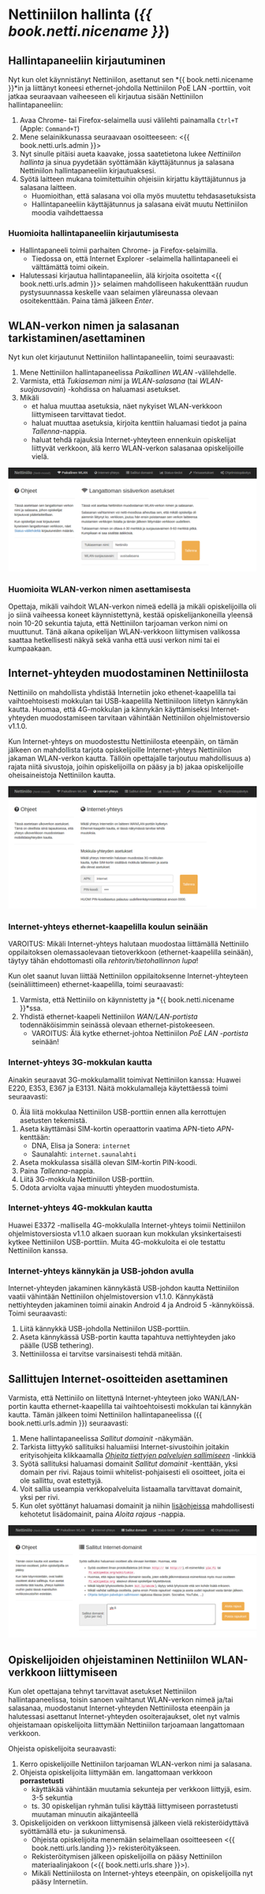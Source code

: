 # Nettiniilon hallinta (*{{ book.netti.nicename }}*)

## Hallintapaneeliin kirjautuminen

Nyt kun olet käynnistänyt Nettiniilon, asettanut sen *{{ book.netti.nicename }}*in ja liittänyt koneesi ethernet-johdolla Nettiniilon PoE LAN -porttiin, voit jatkaa seuraavaan vaiheeseen eli kirjautua sisään Nettiniilon hallintapaneeliin:

1. Avaa Chrome- tai Firefox-selaimella uusi välilehti painamalla `Ctrl+T` (Apple: `Command+T`)
2. Mene selainikkunassa seuraavaan osoitteeseen: <{{ book.netti.urls.admin }}>
3. Nyt sinulle pitäisi aueta kaavake, jossa saatetietona lukee *Nettiniilon hallinta* ja sinua pyydetään syöttämään käyttäjätunnus ja salasana Nettiniilon hallintapaneeliin kirjautuaksesi.
4. Syötä laitteen mukana toimitettuihin ohjeisiin kirjattu käyttäjätunnus ja salasana laitteen.
	- Huomioithan, että salasana voi olla myös muutettu tehdasasetuksista
	- Hallintapaneeliin käyttäjätunnus ja salasana eivät muutu Nettiniilon moodia vaihdettaessa

### Huomioita hallintapaneeliin kirjautumisesta

- Hallintapaneeli toimii parhaiten Chrome- ja Firefox-selaimilla.
	- Tiedossa on, että Internet Explorer -selaimella hallintapaneeli ei välttämättä toimi oikein.
- Halutessasi kirjautua hallintapaneeliin, älä kirjoita osoitetta <{{ book.netti.urls.admin }}> selaimen mahdolliseen hakukenttään ruudun pystysuunnassa keskelle vaan selaimen yläreunassa olevaan osoitekenttään. Paina tämä jälkeen *Enter*.



## WLAN-verkon nimen ja salasanan tarkistaminen/asettaminen

Nyt kun olet kirjautunut Nettiniilon hallintapaneeliin, toimi seuraavasti:

1. Mene Nettiniilon hallintapaneelissa *Paikallinen WLAN* -välilehdelle.
2. Varmista, että *Tukiaseman nimi* ja *WLAN-salasana* (tai *WLAN-suojausavain*) -kohdissa on haluamasi asetukset.
3. Mikäli
	- et halua muuttaa asetuksia, näet nykyiset WLAN-verkkoon liittymiseen tarvittavat tiedot.
	- haluat muuttaa asetuksia, kirjoita kenttiin haluamasi tiedot ja paina *Tallenna*-nappia.
	- haluat tehdä rajauksia Internet-yhteyteen ennenkuin opiskelijat liittyvät verkkoon, älä kerro WLAN-verkon salasanaa opiskelijoille vielä.

![Nettiniilon opiskelijoille tarjoaman WLAN-verkon nimi ja salasana](/files/images/nettimoodi_paikallinen-wlan.png)

### Huomioita WLAN-verkon nimen asettamisesta

Opettaja, mikäli vaihdoit WLAN-verkon nimeä edellä ja mikäli opiskelijoilla oli jo siinä vaiheessa koneet käynnistettynä, kestää opiskelijankoneilla yleensä noin 10-20 sekuntia tajuta, että Nettiniilon tarjoaman verkon nimi on muuttunut. Tänä aikana opikelijan WLAN-verkkoon liittymisen valikossa saattaa hetkellisesti näkyä sekä vanha että uusi verkon nimi tai ei kumpaakaan.



## Internet-yhteyden muodostaminen Nettiniilosta

Nettiniilo on mahdollista yhdistää Internetiin joko ethenet-kaapelilla tai vaihtoehtoisesti mokkulan tai USB-kaapelilla Nettiniiloon liitetyn kännykän kautta. Huomaa, että 4G-mokkulan ja kännykän käyttämiseksi Internet-yhteyden muodostamiseen tarvitaan vähintään Nettiniilon ohjelmistoversio v1.1.0.

Kun Internet-yhteys on muodostesttu Nettiniilosta eteenpäin, on tämän jälkeen on mahdollista tarjota opiskelijoille Internet-yhteys Nettiniilon jakaman WLAN-verkon kautta. Tällöin opettajalle tarjoutuu mahdollisuus a) rajata niitä sivustoja, joihin opiskelijoilla on pääsy ja b) jakaa opiskelijoille oheisaineistoja Nettiniilon kautta.

![Internet-yhteyden muodostaminen Nettiniilosta eteenpäin](/files/images/nettimoodi_internet-yhteys.png)

### Internet-yhteys ethernet-kaapelilla koulun seinään

VAROITUS: Mikäli Internet-yhteys halutaan muodostaa liittämällä Nettiniilo oppilaitoksen olemassaolevaan tietoverkkoon (ethernet-kaapelilla seinään), täytyy tähän ehdottomasti olla *rehtorin/tietohallinnon lupa*!

Kun olet saanut luvan liittää Nettiniilon oppilaitoksenne Internet-yhteyteen (seinäliittimeen) ethernet-kaapelilla, toimi seuraavasti:

1. Varmista, että Nettiniilo on käynnistetty ja *{{ book.netti.nicename }}*ssa.
2. Yhdistä ethernet-kaapeli Nettiniilon *WAN/LAN-portista* todennäköisimmin seinässä olevaan ethernet-pistokeeseen.
	- VAROITUS: Älä kytke ethernet-johtoa Nettiniilon *PoE LAN -portista* seinään!

### Internet-yhteys 3G-mokkulan kautta

Ainakin seuraavat 3G-mokkulamallit toimivat Nettiniilon kanssa: Huawei E220, E353, E367 ja E3131. Näitä mokkulamalleja käytettäessä toimi seuraavasti:

0. Älä liitä mokkulaa Nettiniilon USB-porttiin ennen alla kerrottujen asetusten tekemistä.
1. Aseta käyttämäsi SIM-kortin operaattorin vaatima APN-tieto *APN*-kenttään:
	- DNA, Elisa ja Sonera: `internet`
	- Saunalahti: `internet.saunalahti`
2. Aseta mokkulassa sisällä olevan SIM-kortin PIN-koodi.
3. Paina *Tallenna*-nappia.
4. Liitä 3G-mokkula Nettiniilon USB-porttiin.
5. Odota arviolta vajaa minuutti yhteyden muodostumista.

### Internet-yhteys 4G-mokkulan kautta

Huawei E3372 -mallisella 4G-mokkulalla Internet-yhteys toimii Nettiniilon ohjelmistoversiosta v1.1.0 alkaen suoraan kun mokkulan yksinkertaisesti kytkee Nettiniilon USB-porttiin. Muita 4G-mokkuloita ei ole testattu Nettiniilon kanssa.

### Internet-yhteys kännykän ja USB-johdon avulla

Internet-yhteyden jakaminen kännykästä USB-johdon kautta Nettiniilon vaatii vähintään Nettiniilon ohjelmistoversion v1.1.0. Kännykästä nettiyhteyden jakaminen toimii ainakin Android 4 ja Android 5 -kännyköissä. Toimi seuraavasti:

1. Liitä kännykkä USB-johdolla Nettiniilon USB-porttiin.
2. Aseta kännykässä USB-portin kautta tapahtuva nettiyhteyden jako päälle (USB tethering).
3. Nettiniilossa ei tarvitse varsinaisesti tehdä mitään.


## Sallittujen Internet-osoitteiden asettaminen

Varmista, että Nettiniilo on liitettynä Internet-yhteyteen joko WAN/LAN-portin kautta ethernet-kaapelilla tai vaihtoehtoisesti mokkulan tai kännykän kautta. Tämän jälkeen toimi Nettiniilon hallintapaneelissa ({{ book.netti.urls.admin }}) seuraavasti:

1. Mene hallintapaneelissa *Sallitut domainit* -näkymään.
2. Tarkista liittyykö sallituiksi haluamiisi Internet-sivustoihin joitakin erityisohjeita klikkaamalla *[Ohjeita tiettyjen palvelujen sallimiseen](osoiterajaus.html)* -linkkiä
3. Syötä sallituksi haluamasi domainit *Sallitut domainit* -kenttään, yksi domain per rivi. Rajaus toimii whitelist-pohjaisesti eli osoitteet, joita ei ole sallittu, ovat estettyjä.
4. Voit sallia useampia verkkopalveluita listaamalla tarvittavat domainit, yksi per rivi.
5. Kun olet syöttänyt haluamasi domainit ja niihin [lisäohjeissa](osoiterajaus.html) mahdollisesti kehotetut lisädomainit, paina *Aloita rajaus* -nappia.

![Sallittujen domainien asettaminen Nettiniilon hallintapaneelissa {{ book.netti.nicename}}ssa.](/files/images/nettimoodi_sallitut-domainit.png)



## Opiskelijoiden ohjeistaminen Nettiniilon WLAN-verkkoon liittymiseen

Kun olet opettajana tehnyt tarvittavat asetukset Nettiniilon hallintapaneelissa, toisin sanoen vaihtanut WLAN-verkon nimeä ja/tai salasanaa, muodostanut Internet-yhteyden Nettiniilosta eteenpäin ja halutessasi asettanut Internet-yhteyden osoiterajaukset, olet nyt valmis ohjeistamaan opiskelijoita liittymään Nettiniilon tarjoamaan langattomaan verkkoon.

Ohjeista opiskelijoita seuraavasti:

1. Kerro opiskelijoille Nettiniilon tarjoaman WLAN-verkon nimi ja salasana.
2. Ohjeista opiskelijoita liittymään em. langattomaan verkkoon **porrastetusti**
	- käyttäkää vähintään muutamia sekunteja per verkkoon liittyjä, esim. 3-5 sekuntia
	- ts. 30 opiskelijan ryhmän tulisi käyttää liittymiseen porrastetusti muutaman minuutin aikajänteellä
3. Opiskelijoiden on verkkoon liittymisensä jälkeen vielä rekisteröidyttävä syöttämällä etu- ja sukunimensä.
	- Ohjeista opiskelijoita menemään selaimellaan osoitteeseen <{{ book.netti.urls.landing }}> rekisteröityäkseen.
	- Rekisteröitymisen jälkeen opiskelijoilla on pääsy Nettiniilon materiaalinjakoon (<{{ book.netti.urls.share }}>).
	- Mikäli Nettiniilosta on Internet-yhteys eteenpäin, on opiskelijoilla nyt pääsy Internetiin.

<!--
* Jos koulun koneilla käytössä proxy- eli välityspalvelin, on se otettava koneelta pois päältä, jotta Nettiniilon *{{ book.netti.nicename }}*a voi käyttää
* Ohjeista hallintapaneeliin meno aina <{{ book.netti.urls.admin }}>, ei http://nettiniilo.lan
-->
